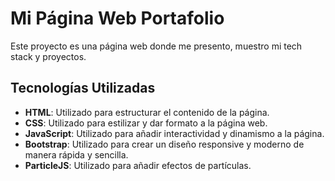 # Mi Página Web Portafolio

Este proyecto es una página web donde me presento, muestro mi tech stack y proyectos.

## Tecnologías Utilizadas

- **HTML**: Utilizado para estructurar el contenido de la página.
- **CSS**: Utilizado para estilizar y dar formato a la página web.
- **JavaScript**: Utilizado para añadir interactividad y dinamismo a la página.
- **Bootstrap**: Utilizado para crear un diseño responsive y moderno de manera rápida y sencilla.
- **ParticleJS**: Utilizado para añadir efectos de partículas.
